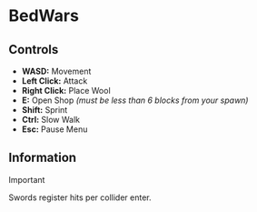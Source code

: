 # BedWars

## Controls
- **WASD:** Movement
- **Left Click:** Attack
- **Right Click:** Place Wool
- **E:** Open Shop *(must be less than 6 blocks from your spawn)*
- **Shift:** Sprint
- **Ctrl:** Slow Walk
- **Esc:** Pause Menu

## Information
> [!IMPORTANT]
> Swords register hits per collider enter.
